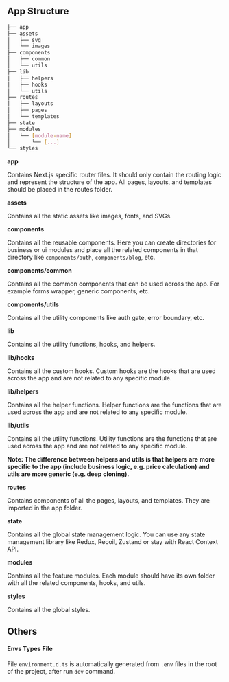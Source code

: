 ## App Structure

```sh
├── app
├── assets
│   ├── svg
│   └── images
├── components
│   ├── common
│   └── utils
├── lib
│   ├── helpers
│   ├── hooks
│   └── utils
├── routes
│   ├── layouts
│   ├── pages
│   └── templates
├── state
├── modules
│   └── [module-name]
│       └── [...]
└── styles
```

**app**

Contains Next.js specific router files. It should only contain the routing logic and represent the structure of the app. All pages, layouts, and templates should be placed in the routes folder.

**assets**

Contains all the static assets like images, fonts, and SVGs.

**components**

Contains all the reusable components. Here you can create directories for business or ui modules and place all the related components in that directory like `components/auth`, `components/blog`, etc.

**components/common**

Contains all the common components that can be used across the app. For example forms wrapper, generic components, etc.

**components/utils**

Contains all the utility components like auth gate, error boundary, etc.

**lib**

Contains all the utility functions, hooks, and helpers.

**lib/hooks**

Contains all the custom hooks. Custom hooks are the hooks that are used across the app and are not related to any specific module.

**lib/helpers**

Contains all the helper functions. Helper functions are the functions that are used across the app and are not related to any specific module.

**lib/utils**

Contains all the utility functions. Utility functions are the functions that are used across the app and are not related to any specific module.

**Note: The difference between helpers and utils is that helpers are more specific to the app (include business logic, e.g. price calculation) and utils are more generic (e.g. deep cloning).**

**routes**

Contains components of all the pages, layouts, and templates. They are imported in the app folder.

**state**

Contains all the global state management logic. You can use any state management library like Redux, Recoil, Zustand or stay with React Context API.

**modules**

Contains all the feature modules. Each module should have its own folder with all the related components, hooks, and utils.

**styles**

Contains all the global styles.

## Others

#### Envs Types File

File `environment.d.ts` is automatically generated from `.env` files in the root of the project, after run `dev` command.
